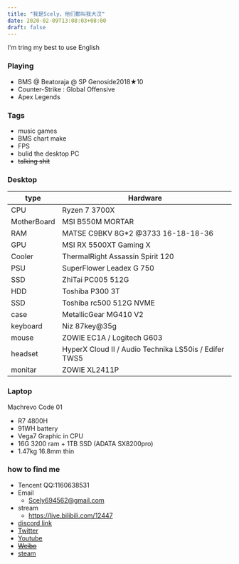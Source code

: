 ```yaml
---
title: "我是Scely，他们都叫我大汉"
date: 2020-02-09T13:08:03+08:00
draft: false
---
```

<!--more-->
  I'm tring my best to use English

### Playing
- BMS @ Beatoraja @ SP Genoside2018★10
- Counter-Strike : Global Offensive
- Apex Legends
### Tags
- music games
- BMS chart make
- FPS
- bulid the desktop PC
- ~~talking shit~~
### Desktop
type|Hardware
---|---
CPU | Ryzen 7 3700X
MotherBoard | MSI B550M MORTAR
RAM | MATSE C9BKV 8G*2 @3733 16-18-18-36
GPU  | MSI RX 5500XT Gaming X
Cooler | ThermalRight Assassin Spirit 120
PSU | SuperFlower Leadex G 750
SSD | ZhiTai PC005 512G
HDD | Toshiba P300 3T
SSD | Toshiba rc500 512G NVME
case | MetallicGear MG410 V2
keyboard | Niz 87key@35g
mouse | ZOWIE EC1A / Logitech G603
headset | HyperX Cloud II / Audio Technika LS50is / Edifer TWS5
monitar | ZOWIE XL2411P
### Laptop

Machrevo Code 01
  - R7 4800H
  - 91WH battery
  - Vega7 Graphic in CPU
  - 16G 3200 ram + 1TB SSD (ADATA SX8200pro)
  - 1.47kg 16.8mm thin
### how to find me
- Tencent QQ:1160638531
- Email
  - Scely694562@gmail.com
- stream
  - https://live.bilibili.com/12447
- [discord link](discord.gg/9mp6h6W)
- [Twitter](https://twitter.com/ScelyM)
- [Youtube](https://www.youtube.com/channel/UCEuWgIRKyeApO6dxfca5xOg)
- ~~[Weibo](https://weibo.com/2485089434/profile)~~
- [steam](https://steamcommunity.com/id/ScelyM/)